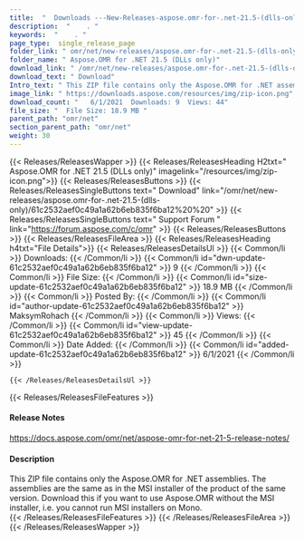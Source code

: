 ```yaml
---
title:  "  Downloads ---New-Releases-aspose.omr-for-.net-21.5-(dlls-only) . " 
description:  "    . " 
keywords:  "    . " 
page_type:  single_release_page
folder_link: " omr/net/new-releases/aspose.omr-for-.net-21.5-(dlls-only)/"
folder_name: " Aspose.OMR for .NET 21.5 (DLLs only)"
download_link: " /omr/net/new-releases/aspose.omr-for-.net-21.5-(dlls-only)/61c2532aef0c49a1a62b6eb835f6ba12"
download_text: " Download"
Intro_text: " This ZIP file contains only the Aspose.OMR for .NET assemblies. The assemblies a..."
image_link: " https://downloads.aspose.com/resources/img/zip-icon.png"
download_count: "   6/1/2021  Downloads: 9  Views: 44"
file_size: "  File Size: 18.9 MB "
parent_path: "omr/net"
section_parent_path: "omr/net"
weight: 30 
---
```


{{< Releases/ReleasesWapper >}}
  {{< Releases/ReleasesHeading H2txt=" Aspose.OMR for .NET 21.5 (DLLs only)" imagelink="/resources/img/zip-icon.png">}}
  {{< Releases/ReleasesButtons >}}
    {{< Releases/ReleasesSingleButtons text=" Download" link="/omr/net/new-releases/aspose.omr-for-.net-21.5-(dlls-only)/61c2532aef0c49a1a62b6eb835f6ba12%20%20" >}}
    {{< Releases/ReleasesSingleButtons text=" Support Forum " link="https://forum.aspose.com/c/omr" >}}
  {{< Releases/ReleasesButtons >}}
  {{< Releases/ReleasesFileArea >}}
    {{< Releases/ReleasesHeading h4txt="File Details">}}
    {{< Releases/ReleasesDetailsUl >}}
            {{< Common/li  >}} Downloads: {{< /Common/li >}} 
      {{< Common/li id="dwn-update-61c2532aef0c49a1a62b6eb835f6ba12" >}} 9 {{< /Common/li >}} 
      {{< Common/li  >}} File Size: {{< /Common/li >}} 
      {{< Common/li id="size-update-61c2532aef0c49a1a62b6eb835f6ba12" >}} 18.9 MB {{< /Common/li >}} 
      {{< Common/li  >}} Posted By: {{< /Common/li >}} 
      {{< Common/li id="author-update-61c2532aef0c49a1a62b6eb835f6ba12" >}} MaksymRohach {{< /Common/li >}} 
      {{< Common/li  >}} Views: {{< /Common/li >}} 
      {{< Common/li id="view-update-61c2532aef0c49a1a62b6eb835f6ba12" >}} 45 {{< /Common/li >}} 
      {{< Common/li  >}} Date Added: {{< /Common/li >}} 
      {{< Common/li id="added-update-61c2532aef0c49a1a62b6eb835f6ba12" >}} 6/1/2021 {{< /Common/li >}} 

    {{< /Releases/ReleasesDetailsUl >}}

  {{< Releases/ReleasesFileFeatures >}}
      <h4>Release Notes</h4><div><a href="https://docs.aspose.com/omr/net/aspose-omr-for-net-21-5-release-notes/">https://docs.aspose.com/omr/net/aspose-omr-for-net-21-5-release-notes/</a></div><h4>Description</h4><div class="HTMLDescription">This ZIP file contains only the Aspose.OMR for .NET assemblies. The assemblies are the same as in the MSI installer of the product of the same version. Download this if you want to use Aspose.OMR without the MSI installer, i.e. you cannot run MSI installers on Mono.</div>
  {{< /Releases/ReleasesFileFeatures >}}
 {{< /Releases/ReleasesFileArea >}}
{{< /Releases/ReleasesWapper >}}


